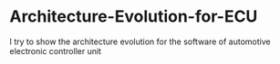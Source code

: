 # Architecture-Evolution-for-ECU
I try to show the architecture evolution for the software of automotive electronic controller unit
